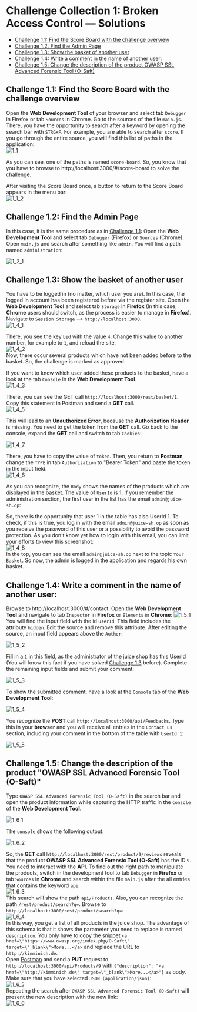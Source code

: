 # Challenge Collection 1: Broken Access Control — Solutions

   * [Challenge 1.1: Find the Score Board with the challenge overview](#challenge-11-find-the-score-board-with-the-challenge-overview)
   * [Challenge 1.2: Find the Admin Page](#challenge-12-find-the-admin-page)
   * [Challenge 1.3: Show the basket of another user](#challenge-13-show-the-basket-of-another-user)
   * [Challenge 1.4: Write a comment in the name of another user:](#challenge-14-write-a-comment-in-the-name-of-another-user)
   * [Challenge 1.5: Change the description of the product OWASP SSL Advanced Forensic Tool (O-Saft)](#challenge-15-change-the-description-of-the-product-owasp-ssl-advanced-forensic-tool-o-saft)

## Challenge 1.1: Find the Score Board with the challenge overview

Open the **Web Development Tool** of your browser and select tab `Debugger` in Firefox or tab `Sources` in Chrome. Go to the sources of the file `main.js`. There, you have the opportunity to search after a keyword by opening the search bar with `STRG+F`. For example, you are able to search after `score`. If you go through the entire source, you will find this list of paths in the application:  
![1_1](screenshots/solution1_1.png)  

As you can see, one of the paths is named `score-board`. So, you know that you have to browse to http://localhost:3000/#/score-board to solve the challenge.

After visiting the Score Board once, a button to return to the Score Board appears in the menu bar:  
![1_1_2](screenshots/solution1_1_2.png)  


## Challenge 1.2: Find the Admin Page

In this case, it is the same procedure as in [Challenge 1.1](https://github.com/nt-ca-aqe/thesis-ahs/tree/master/Challenges/Challenge%201:%20Broken%20Access%20Control%20-%20Solutions#challenge-11-find-the-score-board-with-the-challenge-overview): Open the **Web Development Tool** and select tab `Debugger` (Firefox) or `Sources` (Chrome). Open `main.js` and search after something like `admin`. You will find a path named `administration`:

![1_2_1](screenshots/solution1_2_1.png)


## Challenge 1.3: Show the basket of another user

You have to be logged in (no matter, which user you are). In this case, the logged in account has been registered before via the register site.
Open the **Web Development Tool** and select tab `Storage` in **Firefox** (In this case, **Chrome** users should switch, as the process is easier to manage in **Firefox**). Navigate to `Session Storage` --> `http://localhost:3000`.  
![1_4_1](screenshots/solution1_4_1.png)  

There, you see the key `bid` with the value `4`. Change this value to another number, for example to `1`, and reload the site.  
![1_4_2](screenshots/solution1_4_2.png)  
Now, there occur several products which have not been added before to the basket. So, the challenge is marked as approved.

If you want to know which user added these products to the basket, have a look at the tab `Console` in the **Web Development Tool**.  
![1_4_3](screenshots/solution1_4_3.png)  

There, you can see the GET call `http://localhost:3000/rest/basket/1`. Copy this statement in Postman and send a **GET** call.  
![1_4_5](screenshots/solution1_4_5.png)  

This will lead to an **Unauthorized Error**, because the **Authorization Header** is missing. You need to get the token from the **GET** call. Go back to the console, expand the **GET** call and switch to tab `Cookies`:  

![1_4_7](screenshots/solution1_4_7.png)  

There, you have to copy the value of `token`. Then, you return to **Postman**, change the `TYPE` in tab `Authorization` to "Bearer Token" and paste the token in the input field.  
![1_4_6](screenshots/solution1_4_6.png)  

As you can recognize, the `Body` shows the names of the products which are displayed in the basket. The value of `UserId` is 1. If you remember the administration section, the first user in the list has the email `admin@juice-sh.op`:

So, there is the opportunity that user 1 in the table has also UserId 1. To check, if this is true, you log in with the email `admin@juice-sh.op` as soon as you receive the password of this user or a possibility to avoid the password protection. As you don't know yet how to login with this email, you can limit your efforts to view this screenshot:  
![1_4_8](screenshots/solution1_4_8.png)  
In the top, you can see the email `admin@juice-sh.op` next to the topic `Your Basket`. So now, the admin is logged in the application and regards his own basket.

## Challenge 1.4: Write a comment in the name of another user:
Browse to http://localhost:3000/#/contact.
Open the **Web Development Tool** and navigate to tab `Inspector` in **Firefox** or `Elements` in **Chrome**:
![1_5_1](screenshots/solution1_5_1.png)  
You will find the input field with the id `userId`. This field includes the attribute `hidden`. Edit the source and remove this attribute.
After editing the source, an input field appears above the `Author`:

![1_5_2](screenshots/solution1_5_2.png)  

Fill in a `1` in this field, as the administrator of the juice shop has this UserId (You will know this fact if you have solved [Challenge 1.3](https://github.com/nt-ca-aqe/thesis-ahs/tree/master/Challenges/Challenge%201:%20Broken%20Access%20Control%20-%20Solutions#challenge-13-show-the-basket-of-another-user) before). Complete the remaining input fields and submit your comment:

![1_5_3](screenshots/solution1_5_3.png)  

To show the submitted comment, have a look at the `Console` tab of the **Web Development Tool**:

![1_5_4](screenshots/solution1_5_4.png)  

You recognize the **POST** call `http://localhost:3000/api/Feedbacks`. Type this in your **browser** and you will receive all entries in the `Contact us` section, including your comment in the bottom of the table with `UserId 1`:

![1_5_5](screenshots/solution1_5_5.png)  


## Challenge 1.5: Change the description of the product "OWASP SSL Advanced Forensic Tool (O-Saft)"

Type `OWASP SSL Advanced Forensic Tool (O-Saft)` in the search bar and open the product information while capturing the HTTP traffic in the `console` of the **Web Development Tool.**  

![1_6_1](screenshots/solution1_6_1.png)  

The `console` shows the following output:  

![1_6_2](screenshots/solution1_6_2.png)  

So, the **GET** call `http://localhost:3000/rest/product/9/reviews` reveals that the product **OWASP SSL Advanced Forensic Tool (O-Saft)** has the ID `9`.  
You need to interact with the **API**. To find out the right path to manipulate the products, switch in the development tool to tab `Debugger` in **Firefox** or tab `Sources` in **Chrome** and search within the file `main.js` after the all entries that contains the keyword `api`.  
![1_6_3](screenshots/solution1_6_3.png)  
This search will show the path `api/Products`. Also, you can recognize the path `/rest/product/search?q=`. Browse to `http://localhost:3000/rest/product/search?q=`:  
![1_6_4](screenshots/solution1_6_4.png)  
In this way, you get a list of all products in the juice shop. The advantage of this schema is that it shows the parameter you need to replace is named `description`. You only have to copy the snippet `<a href=\"https://www.owasp.org/index.php/O-Saft\" target=\"_blank\">More...</a>` and replace the URL to `http://kimminich.de`.  
Open [Postman](https://www.getpostman.com/apps) and send a **PUT** request to `http://localhost:3000/api/Products/9` with `{"description": "<a href=\"http://kimminich.de\" target=\"_blank\">More...</a>"}` as body. Make sure that you have selected `JSON (application/json)`:  
![1_6_5](screenshots/solution1_6_5.png)  
Repeating the search after `OWASP SSL Advanced Forensic Tool (O-Saft)` will present the new description with the new link:  
![1_6_6](screenshots/solution1_6_6.png)  

